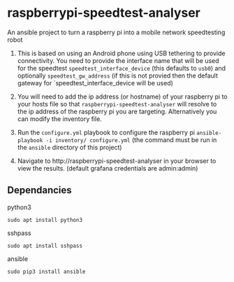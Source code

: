 raspberrypi-speedtest-analyser
==============================

An ansible project to turn a raspberry pi into a mobile network speedtesting robot

1. This is based on using an Android phone using USB tethering to provide connectivity. You need to provide the interface name that will be used for the speedtest `speedtest_interface_device` (this defaults to `usb0`) and optionally `speedtest_gw_address` (if this is not provied then the default gateway for `speedtest_interface_device will be used)

2. You will need to add the ip address (or hostname) of your raspberry pi to your hosts file so that `raspberrypi-speedtest-analyser` will resolve to the ip address of the raspberry pi you are targeting. Alternatively you can modify the inventory file.

3. Run the `configure.yml` playbook to configure the raspberry pi `ansible-playbook -i inventory/ configure.yml` (the command must be run in the `ansible` directory of this project)

4. Navigate to http://raspberrypi-speedtest-analyser in your browser to view the results. (default grafana credentials are admin:admin)

## Dependancies

python3

`sudo apt install python3`

sshpass

`sudo apt install sshpass`

ansible

`sudo pip3 install ansible`